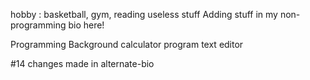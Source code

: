hobby : basketball, gym, reading useless stuff
Adding stuff in my non-programming bio here!


Programming Background
calculator program
text editor

#14 changes made in alternate-bio